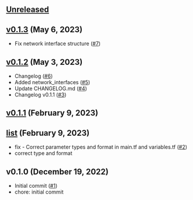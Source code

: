 <a name="unreleased"></a>
## [Unreleased]



<a name="v0.1.3"></a>
## [v0.1.3] (May 6, 2023)

- Fix network interface structure ([#7](https://github.com/spotinst/terraform-spotinst-ocean-gcp-k8s-vng/issues/7))


<a name="v0.1.2"></a>
## [v0.1.2] (May 3, 2023)

- Changelog ([#6](https://github.com/spotinst/terraform-spotinst-ocean-gcp-k8s-vng/issues/6))
- Added network_interfaces ([#5](https://github.com/spotinst/terraform-spotinst-ocean-gcp-k8s-vng/issues/5))
- Update CHANGELOG.md ([#4](https://github.com/spotinst/terraform-spotinst-ocean-gcp-k8s-vng/issues/4))
- Changelog v0.1.1 ([#3](https://github.com/spotinst/terraform-spotinst-ocean-gcp-k8s-vng/issues/3))


<a name="v0.1.1"></a>
## [v0.1.1] (February 9, 2023)



<a name="list"></a>
## [list] (February 9, 2023)

- fix - Correct parameter types and format in main.tf and variables.tf ([#2](https://github.com/spotinst/terraform-spotinst-ocean-gcp-k8s-vng/issues/2))
- correct type and format


<a name="v0.1.0"></a>
## v0.1.0 (December 19, 2022)

- Initial commit ([#1](https://github.com/spotinst/terraform-spotinst-ocean-gcp-k8s-vng/issues/1))
- chore: initial commit


[Unreleased]: https://github.com/spotinst/terraform-spotinst-ocean-gcp-k8s-vng/compare/v0.1.3...HEAD
[v0.1.3]: https://github.com/spotinst/terraform-spotinst-ocean-gcp-k8s-vng/compare/v0.1.2...v0.1.3
[v0.1.2]: https://github.com/spotinst/terraform-spotinst-ocean-gcp-k8s-vng/compare/v0.1.1...v0.1.2
[v0.1.1]: https://github.com/spotinst/terraform-spotinst-ocean-gcp-k8s-vng/compare/list...v0.1.1
[list]: https://github.com/spotinst/terraform-spotinst-ocean-gcp-k8s-vng/compare/v0.1.0...list
